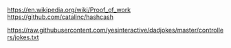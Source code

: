 https://en.wikipedia.org/wiki/Proof_of_work
https://github.com/catalinc/hashcash

https://raw.githubusercontent.com/yesinteractive/dadjokes/master/controllers/jokes.txt